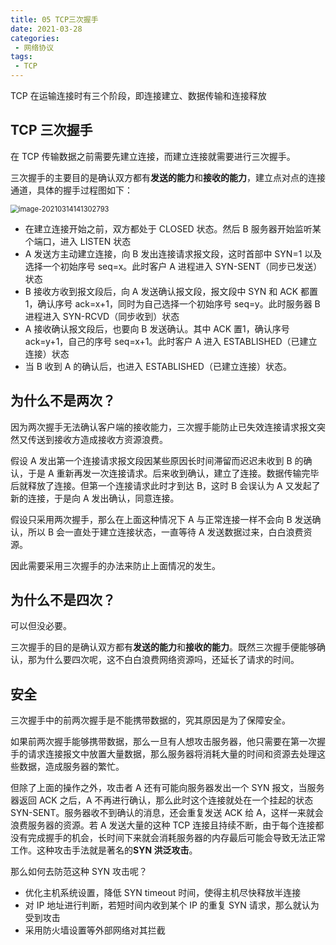```yaml
---
title: 05 TCP三次握手
date: 2021-03-28
categories:
 - 网络协议
tags:
 - TCP
---
```




TCP 在运输连接时有三个阶段，即连接建立、数据传输和连接释放

## TCP 三次握手

在 TCP 传输数据之前需要先建立连接，而建立连接就需要进行三次握手。

三次握手的主要目的是确认双方都有**发送的能力**和**接收的能力**，建立点对点的连接通道，具体的握手过程图如下：

<img src="@img/image-20210314141302793.png" alt="image-20210314141302793" style="zoom:80%;" />

+ 在建立连接开始之前，双方都处于 CLOSED 状态。然后 B 服务器开始监听某个端口，进入 LISTEN 状态
+ A 发送方主动建立连接，向 B 发出连接请求报文段，这时首部中 SYN=1 以及选择一个初始序号 seq=x。此时客户 A 进程进入 SYN-SENT（同步已发送）状态
+ B 接收方收到报文段后，向 A 发送确认报文段，报文段中 SYN 和 ACK 都置1，确认序号 ack=x+1，同时为自己选择一个初始序号 seq=y。此时服务器 B 进程进入 SYN-RCVD（同步收到）状态
+ A 接收确认报文段后，也要向 B 发送确认。其中 ACK 置1，确认序号 ack=y+1，自己的序号 seq=x+1。此时客户 A 进入 ESTABLISHED（已建立连接）状态
+ 当 B 收到 A 的确认后，也进入 ESTABLISHED（已建立连接）状态。



## 为什么不是两次？

因为两次握手无法确认客户端的接收能力，三次握手能防止已失效连接请求报文突然又传送到接收方造成接收方资源浪费。

假设 A 发出第一个连接请求报文段因某些原因长时间滞留而迟迟未收到 B 的确认，于是 A 重新再发一次连接请求。后来收到确认，建立了连接。数据传输完毕后就释放了连接。但第一个连接请求此时才到达 B，这时 B 会误认为 A 又发起了新的连接，于是向 A 发出确认，同意连接。

假设只采用两次握手，那么在上面这种情况下 A 与正常连接一样不会向 B 发送确认，所以 B 会一直处于建立连接状态，一直等待 A 发送数据过来，白白浪费资源。

因此需要采用三次握手的办法来防止上面情况的发生。



## 为什么不是四次？

可以但没必要。

三次握手的目的是确认双方都有**发送的能力**和**接收的能力**。既然三次握手便能够确认，那为什么要四次呢，这不白白浪费网络资源吗，还延长了请求的时间。



## 安全

三次握手中的前两次握手是不能携带数据的，究其原因是为了保障安全。

如果前两次握手能够携带数据，那么一旦有人想攻击服务器，他只需要在第一次握手的请求连接报文中放置大量数据，那么服务器将消耗大量的时间和资源去处理这些数据，造成服务器的繁忙。

但除了上面的操作之外，攻击者 A 还有可能向服务器发出一个 SYN 报文，当服务器返回 ACK 之后，A 不再进行确认，那么此时这个连接就处在一个挂起的状态 SYN-SENT。服务器收不到确认的消息，还会重复发送 ACK 给 A，这样一来就会浪费服务器的资源。若 A 发送大量的这种 TCP 连接且持续不断，由于每个连接都没有完成握手的机会，长时间下来就会消耗服务器的内存最后可能会导致无法正常工作。这种攻击手法就是著名的**SYN 洪泛攻击**。

那么如何去防范这种 SYN 攻击呢？

+ 优化主机系统设置，降低 SYN timeout 时间，使得主机尽快释放半连接
+ 对 IP 地址进行判断，若短时间内收到某个 IP 的重复 SYN 请求，那么就认为受到攻击
+ 采用防火墙设置等外部网络对其拦截

